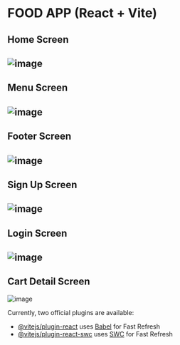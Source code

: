 # FOOD APP (React + Vite)
## Home Screen
![image](https://github.com/user-attachments/assets/5e17c3e8-2763-488e-9e6c-b67caf57a2a9)
------------
## Menu Screen
![image](https://github.com/user-attachments/assets/e0158977-6276-4031-a800-32eb927463f2)
------------
## Footer Screen
![image](https://github.com/user-attachments/assets/1c7e5400-66e0-4658-81c5-f3f9b6ac250e)
------------
## Sign Up Screen
![image](https://github.com/user-attachments/assets/ef41ced6-6698-4322-a254-5ee2b2c7f2e8)
------------
## Login Screen
![image](https://github.com/user-attachments/assets/f8b618b3-dfcb-47e8-8a0f-c34cd75362f3)
-------------
## Cart Detail Screen
![image](https://github.com/user-attachments/assets/8febb07f-0a9a-4813-8919-b8245746fa00)


Currently, two official plugins are available:

- [@vitejs/plugin-react](https://github.com/vitejs/vite-plugin-react/blob/main/packages/plugin-react/README.md) uses [Babel](https://babeljs.io/) for Fast Refresh
- [@vitejs/plugin-react-swc](https://github.com/vitejs/vite-plugin-react-swc) uses [SWC](https://swc.rs/) for Fast Refresh
